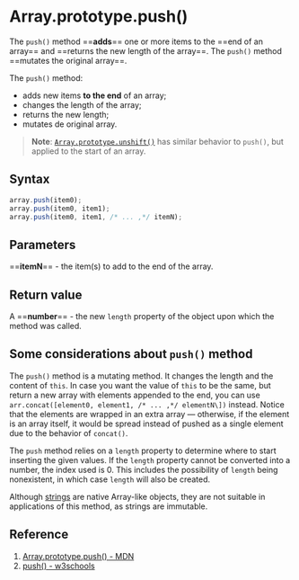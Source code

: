 # Array.prototype.push()

The `push()` method ==**adds**== one or more items to the ==end of an array== and ==returns the new length of the array==. The `push()` method ==mutates the original array==.

The `push()` method:

- adds new items **to the end** of an array;
- changes the length of the array;
- returns the new length;
- mutates de original array.

> **Note**: [`Array.prototype.unshift()`](https://developer.mozilla.org/en-US/docs/Web/JavaScript/Reference/Global_Objects/Array/unshift) has similar behavior to `push()`, but applied to the start of an array.

## Syntax

```js
array.push(item0);
array.push(item0, item1);
array.push(item0, item1, /* ... ,*/ itemN);
```

## Parameters

==**itemN**== - the item(s) to add to the end of the array.

## Return value

A ==**number**== - the new `length` property of the object upon which the method was called.

## Some considerations about `push()` method

The `push()` method is a mutating method. It changes the length and the content of `this`. In case you want the value of `this` to be the same, but return a new array with elements appended to the end, you can use `arr.concat([element0, element1, /* ... ,*/ elementN\])` instead. Notice that the elements are wrapped in an extra array — otherwise, if the element is an array itself, it would be spread instead of pushed as a single element due to the behavior of `concat()`.

The `push` method relies on a `length` property to determine where to start inserting the given values. If the `length` property cannot be converted into a number, the index used is 0. This includes the possibility of `length` being nonexistent, in which case `length` will also be created.

Although [strings](https://developer.mozilla.org/en-US/docs/Web/JavaScript/Reference/Global_Objects/String) are native Array-like objects, they are not suitable in applications of this method, as strings are immutable.

## Reference

1. [Array.prototype.push() - MDN](https://developer.mozilla.org/en-US/docs/Web/JavaScript/Reference/Global_Objects/Array/push)
2. [push() - w3schools](https://www.w3schools.com/jsref/jsref_push.asp)
